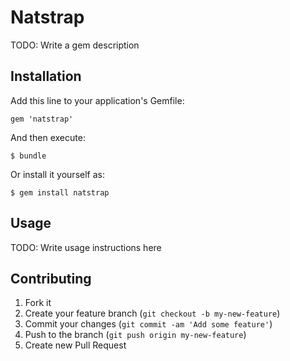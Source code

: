 # Natstrap

TODO: Write a gem description

## Installation

Add this line to your application's Gemfile:

    gem 'natstrap'

And then execute:

    $ bundle

Or install it yourself as:

    $ gem install natstrap

## Usage

TODO: Write usage instructions here

## Contributing

1. Fork it
2. Create your feature branch (`git checkout -b my-new-feature`)
3. Commit your changes (`git commit -am 'Add some feature'`)
4. Push to the branch (`git push origin my-new-feature`)
5. Create new Pull Request
